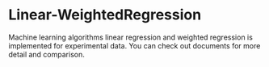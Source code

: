 # Linear-WeightedRegression
Machine learning algorithms linear regression and weighted regression is implemented for experimental data. You can check out documents for more detail and comparison.
